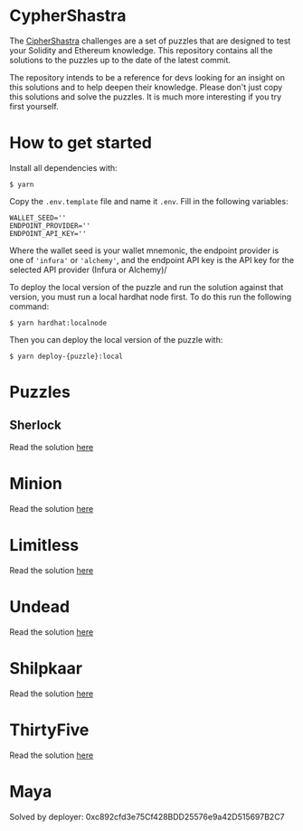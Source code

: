 # CypherShastra

The [CipherShastra](https://ciphershastra.com) challenges are a set of puzzles that are designed to test your Solidity and Ethereum knowledge. This repository contains all the solutions to the puzzles
up to the date of the latest commit.

The repository intends to be a reference for devs looking for an insight on this solutions and to help
deepen their knowledge. Please don't just copy this solutions and solve the puzzles. It is much more
interesting if you try first yourself.

# How to get started

Install all dependencies with:

```
$ yarn
```

Copy the `.env.template` file and name it `.env`. Fill in the following variables:

```
WALLET_SEED=''
ENDPOINT_PROVIDER=''
ENDPOINT_API_KEY=''
```

Where the wallet seed is your wallet mnemonic, the endpoint provider is one of `'infura'` or `'alchemy'`, and the endpoint API key is the API key for the selected API provider (Infura or Alchemy)/

To deploy the local version of the puzzle and run the solution against that version, you must run a local hardhat node first. To do this run the following command:

```
$ yarn hardhat:localnode
```

Then you can deploy the local version of the puzzle with:

```
$ yarn deploy-{puzzle}:local
```

# Puzzles

## Sherlock

Read the solution [here](./README-sherlock.md)

# Minion

Read the solution [here](./README-minion.md)

# Limitless

Read the solution [here](./README-limitless.md)

# Undead

Read the solution [here](./README-undead.md)

# Shilpkaar

Read the solution [here](./README-shilpkaar.md)

# ThirtyFive

Read the solution [here](./README-thirtyfive.md)

# Maya

Solved by deployer: 0xc892cfd3e75Cf428BDD25576e9a42D515697B2C7
